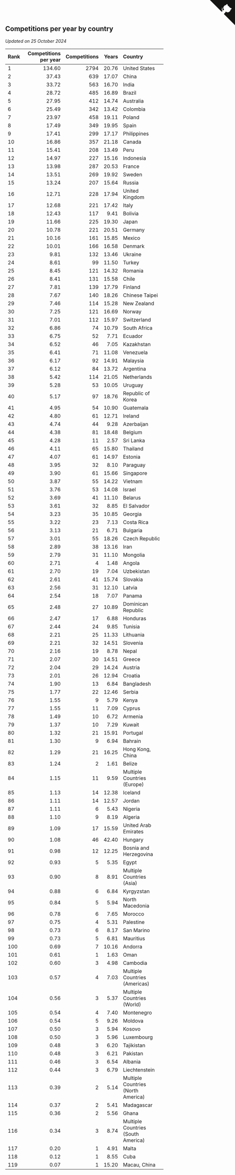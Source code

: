 ## Competitions per year by country

*Updated on 25 October 2024*

| Rank | Competitions per year | Competitions | Years | Country |
| :--- | ---: | ---: | ---: | :--- |
| 1 | 134.60 | 2794 | 20.76 | United States |
| 2 | 37.43 | 639 | 17.07 | China |
| 3 | 33.72 | 563 | 16.70 | India |
| 4 | 28.72 | 485 | 16.89 | Brazil |
| 5 | 27.95 | 412 | 14.74 | Australia |
| 6 | 25.49 | 342 | 13.42 | Colombia |
| 7 | 23.97 | 458 | 19.11 | Poland |
| 8 | 17.49 | 349 | 19.95 | Spain |
| 9 | 17.41 | 299 | 17.17 | Philippines |
| 10 | 16.86 | 357 | 21.18 | Canada |
| 11 | 15.41 | 208 | 13.49 | Peru |
| 12 | 14.97 | 227 | 15.16 | Indonesia |
| 13 | 13.98 | 287 | 20.53 | France |
| 14 | 13.51 | 269 | 19.92 | Sweden |
| 15 | 13.24 | 207 | 15.64 | Russia |
| 16 | 12.71 | 228 | 17.94 | United Kingdom |
| 17 | 12.68 | 221 | 17.42 | Italy |
| 18 | 12.43 | 117 | 9.41 | Bolivia |
| 19 | 11.66 | 225 | 19.30 | Japan |
| 20 | 10.78 | 221 | 20.51 | Germany |
| 21 | 10.16 | 161 | 15.85 | Mexico |
| 22 | 10.01 | 166 | 16.58 | Denmark |
| 23 | 9.81 | 132 | 13.46 | Ukraine |
| 24 | 8.61 | 99 | 11.50 | Turkey |
| 25 | 8.45 | 121 | 14.32 | Romania |
| 26 | 8.41 | 131 | 15.58 | Chile |
| 27 | 7.81 | 139 | 17.79 | Finland |
| 28 | 7.67 | 140 | 18.26 | Chinese Taipei |
| 29 | 7.46 | 114 | 15.28 | New Zealand |
| 30 | 7.25 | 121 | 16.69 | Norway |
| 31 | 7.01 | 112 | 15.97 | Switzerland |
| 32 | 6.86 | 74 | 10.79 | South Africa |
| 33 | 6.75 | 52 | 7.71 | Ecuador |
| 34 | 6.52 | 46 | 7.05 | Kazakhstan |
| 35 | 6.41 | 71 | 11.08 | Venezuela |
| 36 | 6.17 | 92 | 14.91 | Malaysia |
| 37 | 6.12 | 84 | 13.72 | Argentina |
| 38 | 5.42 | 114 | 21.05 | Netherlands |
| 39 | 5.28 | 53 | 10.05 | Uruguay |
| 40 | 5.17 | 97 | 18.76 | Republic of Korea |
| 41 | 4.95 | 54 | 10.90 | Guatemala |
| 42 | 4.80 | 61 | 12.71 | Ireland |
| 43 | 4.74 | 44 | 9.28 | Azerbaijan |
| 44 | 4.38 | 81 | 18.48 | Belgium |
| 45 | 4.28 | 11 | 2.57 | Sri Lanka |
| 46 | 4.11 | 65 | 15.80 | Thailand |
| 47 | 4.07 | 61 | 14.97 | Estonia |
| 48 | 3.95 | 32 | 8.10 | Paraguay |
| 49 | 3.90 | 61 | 15.66 | Singapore |
| 50 | 3.87 | 55 | 14.22 | Vietnam |
| 51 | 3.76 | 53 | 14.08 | Israel |
| 52 | 3.69 | 41 | 11.10 | Belarus |
| 53 | 3.61 | 32 | 8.85 | El Salvador |
| 54 | 3.23 | 35 | 10.85 | Georgia |
| 55 | 3.22 | 23 | 7.13 | Costa Rica |
| 56 | 3.13 | 21 | 6.71 | Bulgaria |
| 57 | 3.01 | 55 | 18.26 | Czech Republic |
| 58 | 2.89 | 38 | 13.16 | Iran |
| 59 | 2.79 | 31 | 11.10 | Mongolia |
| 60 | 2.71 | 4 | 1.48 | Angola |
| 61 | 2.70 | 19 | 7.04 | Uzbekistan |
| 62 | 2.61 | 41 | 15.74 | Slovakia |
| 63 | 2.56 | 31 | 12.10 | Latvia |
| 64 | 2.54 | 18 | 7.07 | Panama |
| 65 | 2.48 | 27 | 10.89 | Dominican Republic |
| 66 | 2.47 | 17 | 6.88 | Honduras |
| 67 | 2.44 | 24 | 9.85 | Tunisia |
| 68 | 2.21 | 25 | 11.33 | Lithuania |
| 69 | 2.21 | 32 | 14.51 | Slovenia |
| 70 | 2.16 | 19 | 8.78 | Nepal |
| 71 | 2.07 | 30 | 14.51 | Greece |
| 72 | 2.04 | 29 | 14.24 | Austria |
| 73 | 2.01 | 26 | 12.94 | Croatia |
| 74 | 1.90 | 13 | 6.84 | Bangladesh |
| 75 | 1.77 | 22 | 12.46 | Serbia |
| 76 | 1.55 | 9 | 5.79 | Kenya |
| 77 | 1.55 | 11 | 7.09 | Cyprus |
| 78 | 1.49 | 10 | 6.72 | Armenia |
| 79 | 1.37 | 10 | 7.29 | Kuwait |
| 80 | 1.32 | 21 | 15.91 | Portugal |
| 81 | 1.30 | 9 | 6.94 | Bahrain |
| 82 | 1.29 | 21 | 16.25 | Hong Kong, China |
| 83 | 1.24 | 2 | 1.61 | Belize |
| 84 | 1.15 | 11 | 9.59 | Multiple Countries (Europe) |
| 85 | 1.13 | 14 | 12.38 | Iceland |
| 86 | 1.11 | 14 | 12.57 | Jordan |
| 87 | 1.11 | 6 | 5.43 | Nigeria |
| 88 | 1.10 | 9 | 8.19 | Algeria |
| 89 | 1.09 | 17 | 15.59 | United Arab Emirates |
| 90 | 1.08 | 46 | 42.40 | Hungary |
| 91 | 0.98 | 12 | 12.25 | Bosnia and Herzegovina |
| 92 | 0.93 | 5 | 5.35 | Egypt |
| 93 | 0.90 | 8 | 8.91 | Multiple Countries (Asia) |
| 94 | 0.88 | 6 | 6.84 | Kyrgyzstan |
| 95 | 0.84 | 5 | 5.94 | North Macedonia |
| 96 | 0.78 | 6 | 7.65 | Morocco |
| 97 | 0.75 | 4 | 5.31 | Palestine |
| 98 | 0.73 | 6 | 8.17 | San Marino |
| 99 | 0.73 | 5 | 6.81 | Mauritius |
| 100 | 0.69 | 7 | 10.16 | Andorra |
| 101 | 0.61 | 1 | 1.63 | Oman |
| 102 | 0.60 | 3 | 4.98 | Cambodia |
| 103 | 0.57 | 4 | 7.03 | Multiple Countries (Americas) |
| 104 | 0.56 | 3 | 5.37 | Multiple Countries (World) |
| 105 | 0.54 | 4 | 7.40 | Montenegro |
| 106 | 0.54 | 5 | 9.26 | Moldova |
| 107 | 0.50 | 3 | 5.94 | Kosovo |
| 108 | 0.50 | 3 | 5.96 | Luxembourg |
| 109 | 0.48 | 3 | 6.20 | Tajikistan |
| 110 | 0.48 | 3 | 6.21 | Pakistan |
| 111 | 0.46 | 3 | 6.54 | Albania |
| 112 | 0.44 | 3 | 6.79 | Liechtenstein |
| 113 | 0.39 | 2 | 5.14 | Multiple Countries (North America) |
| 114 | 0.37 | 2 | 5.41 | Madagascar |
| 115 | 0.36 | 2 | 5.56 | Ghana |
| 116 | 0.34 | 3 | 8.74 | Multiple Countries (South America) |
| 117 | 0.20 | 1 | 4.91 | Malta |
| 118 | 0.12 | 1 | 8.55 | Cuba |
| 119 | 0.07 | 1 | 15.20 | Macau, China |


<a href="https://github.com/JustinTimeCuber/wca_statistics" class="github-corner" aria-label="View source on Github"><svg width="80" height="80" viewBox="0 0 250 250" style="fill:#151513; color:#fff; position: absolute; top: 0; border: 0; right: 0;" aria-hidden="true"><path d="M0,0 L115,115 L130,115 L142,142 L250,250 L250,0 Z"></path><path d="M128.3,109.0 C113.8,99.7 119.0,89.6 119.0,89.6 C122.0,82.7 120.5,78.6 120.5,78.6 C119.2,72.0 123.4,76.3 123.4,76.3 C127.3,80.9 125.5,87.3 125.5,87.3 C122.9,97.6 130.6,101.9 134.4,103.2" fill="currentColor" style="transform-origin: 130px 106px;" class="octo-arm"></path><path d="M115.0,115.0 C114.9,115.1 118.7,116.5 119.8,115.4 L133.7,101.6 C136.9,99.2 139.9,98.4 142.2,98.6 C133.8,88.0 127.5,74.4 143.8,58.0 C148.5,53.4 154.0,51.2 159.7,51.0 C160.3,49.4 163.2,43.6 171.4,40.1 C171.4,40.1 176.1,42.5 178.8,56.2 C183.1,58.6 187.2,61.8 190.9,65.4 C194.5,69.0 197.7,73.2 200.1,77.6 C213.8,80.2 216.3,84.9 216.3,84.9 C212.7,93.1 206.9,96.0 205.4,96.6 C205.1,102.4 203.0,107.8 198.3,112.5 C181.9,128.9 168.3,122.5 157.7,114.1 C157.9,116.9 156.7,120.9 152.7,124.9 L141.0,136.5 C139.8,137.7 141.6,141.9 141.8,141.8 Z" fill="currentColor" class="octo-body"></path></svg></a><style>.github-corner:hover .octo-arm{animation:octocat-wave 560ms ease-in-out}@keyframes octocat-wave{0%,100%{transform:rotate(0)}20%,60%{transform:rotate(-25deg)}40%,80%{transform:rotate(10deg)}}@media (max-width:500px){.github-corner:hover .octo-arm{animation:none}.github-corner .octo-arm{animation:octocat-wave 560ms ease-in-out}}</style>
